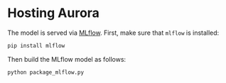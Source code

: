 # Hosting Aurora

The model is served via [MLflow](https://mlflow.org/).
First, make sure that `mlflow` is installed:

```bash
pip install mlflow
```

Then build the MLflow model as follows:

```bash
python package_mlflow.py
```
